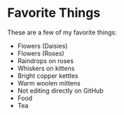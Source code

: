 # Favorite Things

These are a few of my favorite things:

- Flowers (Daisies)
- Flowers (Roses)
- Raindrops on roses
- Whiskers on kittens
- Bright copper kettles
- Warm woolen mittens
- Not editing directly on GitHub
- Food
- Tea

